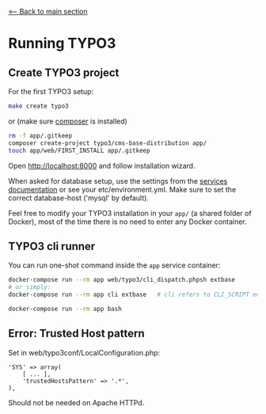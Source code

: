 [<-- Back to main section](../README.md)

# Running TYPO3

## Create TYPO3 project

For the first TYPO3 setup:

```bash
make create typo3
```

or (make sure [composer](https://getcomposer.org/) is installed)

```bash
rm -f app/.gitkeep
composer create-project typo3/cms-base-distribution app/
touch app/web/FIRST_INSTALL app/.gitkeep
```

Open <http://localhost:8000> and follow installation wizard.

When asked for database setup, use the settings from the [services documentation](https://github.com/webdevops/TYPO3-docker-boilerplate/blob/master/documentation/SERVICES.md#mysql) or see your etc/environment.yml. Make sure to set the correct database-host ('mysql' by default). 


Feel free to modify your TYPO3 installation in your `app/` (a shared folder of Docker),
most of the time there is no need to enter any Docker container.


## TYPO3 cli runner

You can run one-shot command inside the `app` service container:

```bash
docker-compose run --rm app web/typo3/cli_dispatch.phpsh extbase
# or simply:
docker-compose run --rm app cli extbase   # cli refers to CLI_SCRIPT env in etc/environment.yml

docker-compose run --rm app bash
```


## Error: Trusted Host pattern

Set in web/typo3conf/LocalConfiguration.php:

    'SYS' => array(
        [ ... ],
        'trustedHostsPattern' => '.*',
    ),

Should not be needed on Apache HTTPd.
